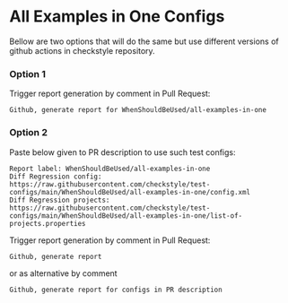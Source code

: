 # All Examples in One Configs

Bellow are two options that will do the same but use different versions
of github actions in checkstyle repository.


### Option 1
Trigger report generation by comment in Pull Request:
```
Github, generate report for WhenShouldBeUsed/all-examples-in-one
```

### Option 2

Paste below given to PR description to use such test configs:
```
Report label: WhenShouldBeUsed/all-examples-in-one
Diff Regression config: https://raw.githubusercontent.com/checkstyle/test-configs/main/WhenShouldBeUsed/all-examples-in-one/config.xml
Diff Regression projects: https://raw.githubusercontent.com/checkstyle/test-configs/main/WhenShouldBeUsed/all-examples-in-one/list-of-projects.properties
```

Trigger report generation by comment in Pull Request:
```
Github, generate report
```
or as alternative by comment
```
Github, generate report for configs in PR description
```
